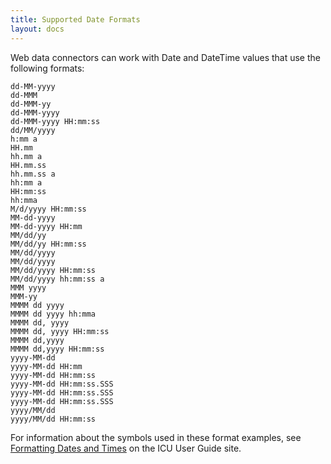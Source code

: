 ```yaml
---
title: Supported Date Formats
layout: docs
---
```


Web data connectors can work with Date and DateTime values that use the
following formats:

```
dd-MM-yyyy
dd-MMM
dd-MMM-yy
dd-MMM-yyyy
dd-MMM-yyyy HH:mm:ss
dd/MM/yyyy
h:mm a
HH.mm
hh.mm a
HH.mm.ss
hh.mm.ss a
hh:mm a
HH:mm:ss
hh:mma
M/d/yyyy HH:mm:ss
MM-dd-yyyy
MM-dd-yyyy HH:mm
MM/dd/yy
MM/dd/yy HH:mm:ss
MM/dd/yyyy
MM/dd/yyyy
MM/dd/yyyy HH:mm:ss
MM/dd/yyyy hh:mm:ss a
MMM yyyy
MMM-yy
MMMM dd yyyy
MMMM dd yyyy hh:mma
MMMM dd, yyyy
MMMM dd, yyyy HH:mm:ss
MMMM dd,yyyy
MMMM dd,yyyy HH:mm:ss
yyyy-MM-dd
yyyy-MM-dd HH:mm
yyyy-MM-dd HH:mm:ss
yyyy-MM-dd HH:mm:ss.SSS
yyyy-MM-dd HH:mm:ss.SSS
yyyy-MM-dd HH:mm:ss.SSS
yyyy/MM/dd
yyyy/MM/dd HH:mm:ss
```

For information about the symbols used in these
format examples, see [Formatting Dates and
Times](http://userguide.icu-project.org/formatparse/datetime) on the ICU
User Guide site.


